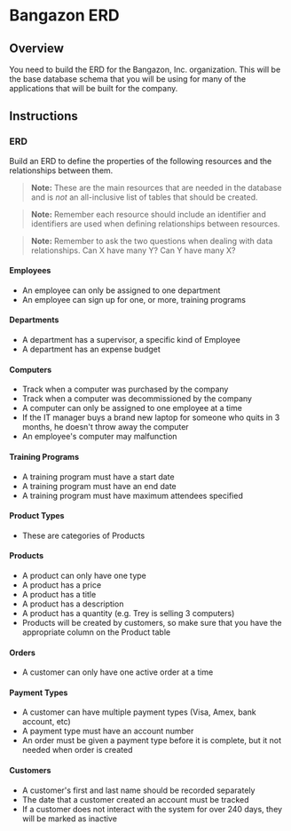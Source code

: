 # Bangazon ERD

## Overview

You need to build the ERD for the Bangazon, Inc. organization. This will be the base database schema that you will be using for many of the applications that will be built for the company.

## Instructions

### ERD

Build an ERD to define the properties of the following resources and the relationships between them. 

> **Note:** These are the main resources that are needed in the database and is *not* an all-inclusive list of tables that should be created.

> **Note:** Remember each resource should include an identifier and identifiers are used when defining relationships between resources.

> **Note:** Remember to ask the two questions when dealing with data relationships. Can X have many Y? Can Y have many X?

#### Employees
* An employee can only be assigned to one department
* An employee can sign up for one, or more, training programs

#### Departments
* A department has a supervisor, a specific kind of Employee
* A department has an expense budget

#### Computers
* Track when a computer was purchased by the company
* Track when a computer was decommissioned by the company
* A computer can only be assigned to one employee at a time
* If the IT manager buys a brand new laptop for someone who quits in 3 months, he doesn't throw away the computer
* An employee's computer may malfunction

#### Training Programs
* A training program must have a start date
* A training program must have an end date
* A training program must have maximum attendees specified

#### Product Types
* These are categories of Products

#### Products
* A product can only have one type
* A product has a price
* A product has a title
* A product has a description
* A product has a quantity (e.g. Trey is selling 3 computers)
* Products will be created by customers, so make sure that you have the appropriate column on the Product table

#### Orders
* A customer can only have one active order at a time

#### Payment Types
* A customer can have multiple payment types (Visa, Amex, bank account, etc)
* A payment type must have an account number
* An order must be given a payment type before it is complete, but it not needed when order is created

#### Customers
* A customer's first and last name should be recorded separately
* The date that a customer created an account must be tracked
* If a customer does not interact with the system for over 240 days, they will be marked as inactive

